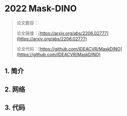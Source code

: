 # 2022 Mask-DINO 

> 论文题目：
>
> 论文链接：[https://arxiv.org/abs/2206.02777](https://arxiv.org/abs/2206.02777)
>
> 论文代码：[https://github.com/IDEACVR/MaskDINO](https://github.com/IDEACVR/MaskDINO)



## 1. 简介





## 2. 网络



## 3. 代码

